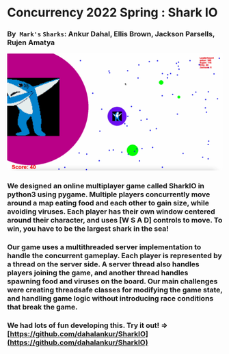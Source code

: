 # Concurrency 2022 Spring : Shark IO
###  By` Mark's` `Sharks`: Ankur Dahal, Ellis Brown, Jackson Parsells, Rujen Amatya 
![Demo gameplay](try2.png)

### We designed an online multiplayer game called __SharkIO__ in python3 using pygame. Multiple players concurrently move around a map eating food and each other to gain size, while avoiding viruses. Each player has their own window centered around their character, and uses [W S A D] controls to move. To win, you have to be the largest shark in the sea!

### Our game uses a multithreaded server implementation to handle the concurrent gameplay. Each player is represented by a thread on the server side. A server thread also handles players joining the game, and another thread handles spawning food and viruses on the board. Our main challenges were creating threadsafe classes for modifying the game state, and handling game logic without introducing race conditions that break the game.

### We had lots of fun developing this. Try it out! => [https://github.com/dahalankur/SharkIO](https://github.com/dahalankur/SharkIO)